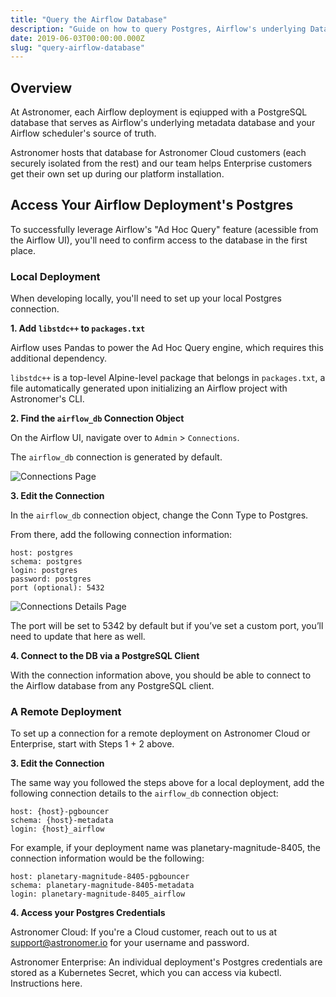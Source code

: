 ```yaml
---
title: "Query the Airflow Database"
description: "Guide on how to query Postgres, Airflow's underlying Database, on Astronomer"
date: 2019-06-03T00:00:00.000Z
slug: "query-airflow-database"
---
```



## Overview

At Astronomer, each Airflow deployment is eqiupped with a PostgreSQL database that serves as Airflow's underlying metadata database and your Airflow scheduler's source of truth.

Astronomer hosts that database for Astronomer Cloud customers (each securely isolated from the rest) and our team helps Enterprise customers get their own set up during our platform installation.

## Access Your Airflow Deployment's Postgres

To successfully leverage Airflow's "Ad Hoc Query" feature (acessible from the Airflow UI), you'll need to confirm access to the database in the first place.

### Local Deployment

When developing locally, you'll need to set up your local Postgres connection.

**1. Add `libstdc++` to `packages.txt`**

Airflow uses Pandas to power the Ad Hoc Query engine, which requires this additional dependency.

`libstdc++` is a top-level Alpine-level package that belongs in `packages.txt`, a file automatically generated upon initializing an Airflow project with Astronomer's CLI.

**2. Find the `airflow_db` Connection Object**

On the Airflow UI, navigate over to `Admin` > `Connections`.

The `airflow_db` connection is generated by default.

![Connections Page](https://assets2.astronomer.io/main/docs/query-postgres/query-postgres-connection-page.png)

**3. Edit the Connection**

In the `airflow_db` connection object, change the Conn Type to Postgres.

From there, add the following connection information:

```
host: postgres
schema: postgres
login: postgres
password: postgres
port (optional): 5432
```

![Connections Details Page](https://assets2.astronomer.io/main/docs/query-postgres/query-postgres-connection-details.png)

The port will be set to 5342 by default but if you’ve set a custom port, you’ll need to update that here as well.

**4. Connect to the DB via a PostgreSQL Client**

With the connection information above, you should be able to connect to the Airflow database from any PostgreSQL client.

### A Remote Deployment

To set up a connection for a remote deployment on Astronomer Cloud or Enterprise, start with Steps 1 + 2 above.

**3. Edit the Connection**

The same way you followed the steps above for a local deployment, add the following connection details to the `airflow_db` connection object:

```
host: {host}-pgbouncer
schema: {host}-metadata
login: {host}_airflow
```

For example, if your deployment name was planetary-magnitude-8405, the connection information would be the following:

```
host: planetary-magnitude-8405-pgbouncer
schema: planetary-magnitude-8405-metadata
login: planetary-magnitude-8405_airflow
```

**4. Access your Postgres Credentials**

Astronomer Cloud: If you're a Cloud customer, reach out to us at support@astronomer.io for your username and password.

Astronomer Enterprise: An individual deployment's Postgres credentials are stored as a Kubernetes Secret, which you can access via kubectl. Instructions here.

